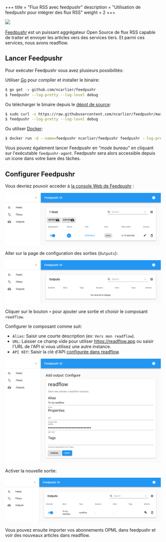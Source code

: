 +++
title = "Flux RSS avec feedpushr"
description = "Utilisation de feedpushr pour intégrer des flux RSS"
weight = 2
+++

![](images/feedpushr.png)

[Feedpushr](https://github.com/ncarlier/feedpushr) est un puissant aggrégateur Open Source de flux RSS capable de traiter et envoyer les articles vers des services tiers.
Et parmi ces services, nous avons readflow.

## Lancer Feedpushr

Pour exécuter Feedpushr vous avez plusieurs possibilités:

Utiliser [Go](https://golang.org/) pour compiler et installer le binaire:

```bash
$ go get -v github.com/ncarlier/feedpushr
$ feedpushr --log-pretty --log-level debug
```

Ou télécharger le binaire depuis le [dépot de source](https://github.com/ncarlier/feedpushr/releases):

```bash
$ sudo curl -s https://raw.githubusercontent.com/ncarlier/feedpushr/master/install.sh | bash
$ feedpushr --log-pretty --log-level debug
```

Ou utiliser [Docker](https://www.docker.com):

```bash
$ docker run -d --name=feedpushr ncarlier/feedpushr feedpushr --log-pretty --log-level debug
```

Vous pouvez également lancer Feedpushr en *"mode bureau"* en cliquant sur l'exécutable `feedpushr-agent`.
Feedpushr sera alors accessible depuis un icone dans votre bare des tâches.

## Configurer Feedpushr

Vous devriez pouvoir acceder à [la console Web de Feedpushr](http://localhost:8080/ui/) :

![](images/feedpushr-feeds.png)

Aller sur la page de configuration des sorties (`Outputs`):

![](images/feedpushr-outputs-1.png)

Cliquer sur le bouton `+` pour ajouter une sortie et choisir le composant `readflow`.

Configurer le composant comme suit:

- `Alias`: Saisir une courte description (ex: `Vers mon readflow`).
- `URL`: Laisser ce champ vide pour utiliser https://readflow.app ou saisir l'URL de l'API si vous utilisez une autre instance.
- `API KEY`: Saisir la clé d'API [configurée dans readflow](../integration-api/api-key).

![](images/feedpushr-add-output.png)

Activer la nouvelle sortie:

![](images/feedpushr-outputs-2.png)

Vous pouvez ensuite importer vos abonnements OPML dans feedpushr et voir des nouveaux articles dans readflow.
